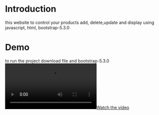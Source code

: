 # Introduction
this website to control your products add, delete,update and display using javascript, html, bootstrap-5.3.0

# Demo
to run the project download file and bootstrap-5.3.0
[![Watch the video](demo.mp4)](demo.mp4)

